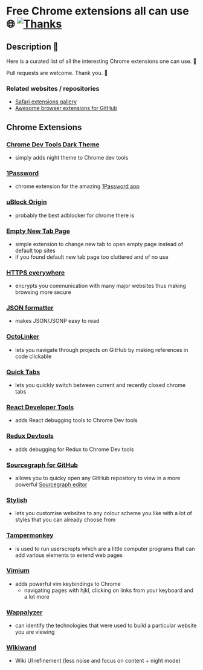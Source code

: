 # Free Chrome extensions all can use 🌐 [![Thanks](https://img.shields.io/badge/Say%20Thanks-💗-ff69b4.svg)](https://www.patreon.com/learnanything)
## Description 📕
Here is a curated list of all the interesting Chrome extensions one can use. 🔭

Pull requests are welcome. Thank you. 💙

### Related websites / repositories 
- [Safari extensions gallery](https://safari-extensions.apple.com)
- [Awesome browser extensions for GitHub](https://github.com/stefanbuck/awesome-browser-extensions-for-github)

## Chrome Extensions 
### [Chrome Dev Tools Dark Theme](https://github.com/mauricecruz/chrome-devtools-zerodarkmatrix-theme)
- simply adds night theme to Chrome dev tools

### [1Password](https://agilebits.com/onepassword/extensions)
- chrome extension for the amazing [1Password app](https://1password.com/)

### [uBlock Origin](https://chrome.google.com/webstore/detail/ublock-origin/cjpalhdlnbpafiamejdnhcphjbkeiagm)
- probably the best adblocker for chrome there is

### [Empty New Tab Page ](https://chrome.google.com/webstore/detail/empty-new-tab-page/dpjamkmjmigaoobjbekmfgabipmfilij)
- simple extension to change new tab to open empty page instead of default top sites
- if you found default new tab page too cluttered and of no use

### [HTTPS everywhere](https://www.eff.org/https-everywhere)
- encrypts you communication with many major websites thus making browsing more secure

### [JSON formatter](https://github.com/callumlocke/json-formatter)
- makes JSON/JSONP easy to read

### [OctoLinker](https://octolinker.github.io/)
- lets you navigate through projects on GitHub by making references in code clickable

### [Quick Tabs](https://chrome.google.com/webstore/detail/quick-tabs/jnjfeinjfmenlddahdjdmgpbokiacbbb)
- lets you quickly switch between current and recently closed chrome tabs

### [React Developer Tools](https://chrome.google.com/webstore/detail/react-developer-tools/fmkadmapgofadopljbjfkapdkoienihi)
- adds React debugging tools to Chrome Dev tools

### [Redux Devtools](https://github.com/zalmoxisus/redux-devtools-extension)
- adds debugging for Redux to Chrome Dev tools 

### [Sourcegraph for GitHub](https://chrome.google.com/webstore/detail/sourcegraph-for-github/dgjhfomjieaadpoljlnidmbgkdffpack)
- allows you to quicky open any GitHub repository to view in a more powerful [Sourcegraph editor](https://about.sourcegraph.com/)

### [Stylish](https://userstyles.org/) 
- lets you customise websites to any colour scheme you like with a lot of styles that you can already choose from

### [Tampermonkey](https://chrome.google.com/webstore/detail/tampermonkey/dhdgffkkebhmkfjojejmpbldmpobfkfo)
- is used to run userscropts which are a little computer programs that can add various elements to extend web pages

### [Vimium](https://chrome.google.com/webstore/detail/vimium/dbepggeogbaibhgnhhndojpepiihcmeb)
- adds powerful vim keybindings to Chrome
	- navigating pages with hjkl, clicking on links from your keyboard and a lot more

### [Wappalyzer](https://wappalyzer.com/)
- can identify the technologies that were used to build a particular website you are viewing

### [Wikiwand](https://www.wikiwand.com/)
- Wiki UI refinement (less noise and focus on content + night mode)








